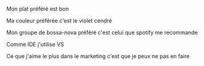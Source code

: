 Mon plat préféré est bon

Ma couleur préférée c'est le violet cendré

Mon groupe de bossa-nova préféré c'est celui que spotify me recommande

Comme IDE j'utilise VS

Ce que j'aime le plus dans le marketing c'est que je peux ne pas en faire
